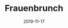 ---
title: "Frauenbrunch"
publishdate: 2019-01-08T08:00:00+01:00
date: 2019-11-17
location: unknown
draft: false
outputs:
- html
- calendar
---